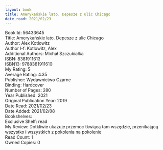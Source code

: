 ```yaml
---
layout: book
title: Amerykańskie lato. Depesze z ulic Chicago
date_read: 2021/02/23
---
```


Book Id: 56433645<br />
Title: Amerykańskie lato. Depesze z ulic Chicago<br />
Author: Alex Kotlowitz<br />
Author l-f: Kotlowitz, Alex<br />
Additional Authors: Michał Szczubiałka<br />
ISBN: 8381911613<br />
ISBN13: 9788381911610<br />
My Rating: 5<br />
Average Rating: 4.35<br />
Publisher: Wydawnictwo Czarne<br />
Binding: Hardcover<br />
Number of Pages: 280<br />
Year Published: 2021<br />
Original Publication Year: 2019<br />
Date Read: 2021/02/23<br />
Date Added: 2021/02/08<br />
Bookshelves: <br />
Exclusive Shelf: read<br />
My Review: Dotkliwie ukazuje przemoc tkwiącą tam wszędzie, przenikającą wszystko i wszystkich z pokolenia na pokolenie<br />
Read Count: 1<br />
Owned Copies: 0<br />

